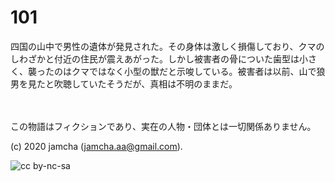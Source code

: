 

# 101

四国の山中で男性の遺体が発見された。その身体は激しく損傷しており、クマのしわざかと付近の住民が震えあがった。しかし被害者の骨についた歯型は小さく、襲ったのはクマではなく小型の獣だと示唆している。被害者は以前、山で狼男を見たと吹聴していたそうだが、真相は不明のままだ。

<br>  
<br>  
この物語はフィクションであり、実在の人物・団体とは一切関係ありません。  

(c) 2020 jamcha (jamcha.aa@gmail.com).  

![cc by-nc-sa](https://i.creativecommons.org/l/by-nc-sa/4.0/88x31.png)  

